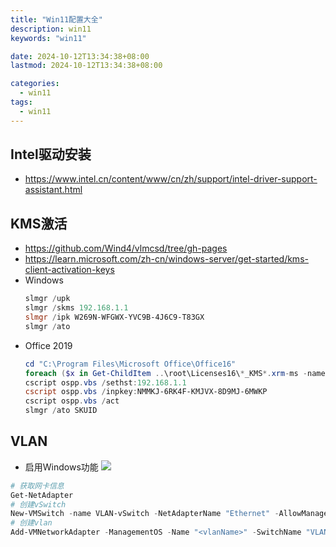 ```yaml
---
title: "Win11配置大全"
description: win11
keywords: "win11"

date: 2024-10-12T13:34:38+08:00
lastmod: 2024-10-12T13:34:38+08:00

categories:
  - win11
tags: 
  - win11
---
```

## Intel驱动安装 
- https://www.intel.cn/content/www/cn/zh/support/intel-driver-support-assistant.html

## KMS激活
- https://github.com/Wind4/vlmcsd/tree/gh-pages
- https://learn.microsoft.com/zh-cn/windows-server/get-started/kms-client-activation-keys
- Windows
  ```powershell
  slmgr /upk
  slmgr /skms 192.168.1.1
  slmgr /ipk W269N-WFGWX-YVC9B-4J6C9-T83GX
  slmgr /ato
  ```
- Office 2019
  ```powershell
  cd "C:\Program Files\Microsoft Office\Office16"
  foreach ($x in Get-ChildItem ..\root\Licenses16\*_KMS*.xrm-ms -name) {cscript ospp.vbs /inslic:"..\root\Licenses16\$x"}
  cscript ospp.vbs /sethst:192.168.1.1
  cscript ospp.vbs /inpkey:NMMKJ-6RK4F-KMJVX-8D9MJ-6MWKP
  cscript ospp.vbs /act
  slmgr /ato SKUID
  ```
## VLAN
- 启用Windows功能
![](vlan-feature.png)
```powershell
# 获取网卡信息
Get-NetAdapter
# 创建vSwitch
New-VMSwitch -name VLAN-vSwitch -NetAdapterName "Ethernet" -AllowManagementOS $true
# 创建vlan
Add-VMNetworkAdapter -ManagementOS -Name "<vlanName>" -SwitchName "VLAN-vSwitch" -Passthru | Set-VMNetworkAdapterVlan -Access -VlanId <vlanId>
```